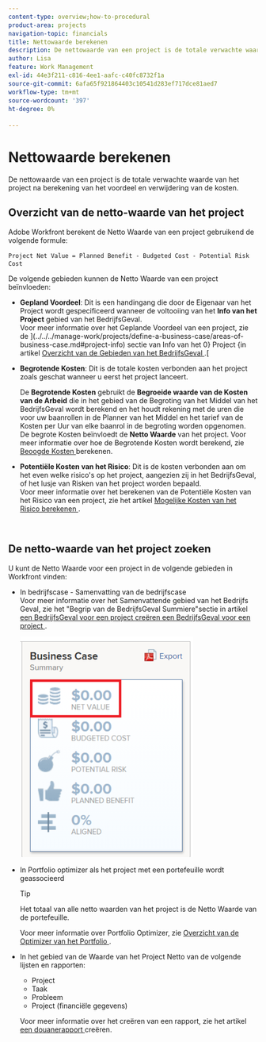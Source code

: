 ```yaml
---
content-type: overview;how-to-procedural
product-area: projects
navigation-topic: financials
title: Nettowaarde berekenen
description: De nettowaarde van een project is de totale verwachte waarde van het project na berekening van het voordeel en verwijdering van de kosten.
author: Lisa
feature: Work Management
exl-id: 44e3f211-c816-4ee1-aafc-c40fc8732f1a
source-git-commit: 6afa65f921864403c10541d283ef717dce81aed7
workflow-type: tm+mt
source-wordcount: '397'
ht-degree: 0%

---
```


# Nettowaarde berekenen

De nettowaarde van een project is de totale verwachte waarde van het project na berekening van het voordeel en verwijdering van de kosten.

## Overzicht van de netto-waarde van het project

Adobe Workfront berekent de Netto Waarde van een project gebruikend de volgende formule:

```
Project Net Value = Planned Benefit - Budgeted Cost - Potential Risk Cost
```

De volgende gebieden kunnen de Netto Waarde van een project beïnvloeden:

* **Gepland Voordeel**: Dit is een handingang die door de Eigenaar van het Project wordt gespecificeerd wanneer de voltooiing van het **Info van het Project** gebied van het BedrijfsGeval.\
  Voor meer informatie over het Geplande Voordeel van een project, zie de ](../../../manage-work/projects/define-a-business-case/areas-of-business-case.md#project-info) sectie van Info van het 0} Project {in artikel [ Overzicht van de Gebieden van het BedrijfsGeval ](../../../manage-work/projects/define-a-business-case/areas-of-business-case.md).[

* **Begrotende Kosten**: Dit is de totale kosten verbonden aan het project zoals geschat wanneer u eerst het project lanceert.

  De **Begrotende Kosten** gebruikt de **Begroeide waarde van de Kosten van de Arbeid** die in het gebied van de Begroting van het Middel van het BedrijfsGeval wordt berekend en het houdt rekening met de uren die voor uw baanrollen in de Planner van het Middel en het tarief van de Kosten per Uur van elke baanrol in de begroting worden opgenomen.\
  De begrote Kosten beïnvloedt de **Netto Waarde** van het project. Voor meer informatie over hoe de Begrotende Kosten wordt berekend, zie [ Beoogde Kosten ](../../../manage-work/projects/project-finances/budgeted-cost.md) berekenen.

* **Potentiële Kosten van het Risico**: Dit is de kosten verbonden aan om het even welke risico&#39;s op het project, aangezien zij in het BedrijfsGeval, of het lusje van Risken van het project worden bepaald.\
  Voor meer informatie over het berekenen van de Potentiële Kosten van het Risico van een project, zie het artikel [ Mogelijke Kosten van het Risico berekenen ](../../../manage-work/projects/project-finances/potential-risk-cost.md).

   

## De netto-waarde van het project zoeken

U kunt de Netto Waarde voor een project in de volgende gebieden in Workfront vinden:

* In bedrijfscase - Samenvatting van de bedrijfscase \
  Voor meer informatie over het Samenvattende gebied van het Bedrijfs Geval, zie het &quot;Begrip van de BedrijfsGeval Summiere&quot;sectie in artikel [ een BedrijfsGeval voor een project ](../../../manage-work/projects/define-a-business-case/create-business-case.md) [ creëren een BedrijfsGeval voor een project ](../../../manage-work/projects/define-a-business-case/create-business-case.md).

  ![](assets/net-value-on-business-case-summary-highlighted-350x444.png)

* In Portfolio optimizer als het project met een portefeuille wordt geassocieerd

  >[!TIP]
  >
  >Het totaal van alle netto waarden van het project is de Netto Waarde van de portefeuille.

  Voor meer informatie over Portfolio Optimizer, zie [ Overzicht van de Optimizer van het Portfolio ](../../../manage-work/portfolios/portfolio-optimizer/portfolio-optimizer-overview.md).

* In het gebied van de Waarde van het Project Netto van de volgende lijsten en rapporten:

   * Project
   * Taak
   * Probleem
   * Project (financiële gegevens)

  Voor meer informatie over het creëren van een rapport, zie het artikel [ een douanerapport ](../../../reports-and-dashboards/reports/creating-and-managing-reports/create-custom-report.md) creëren.
